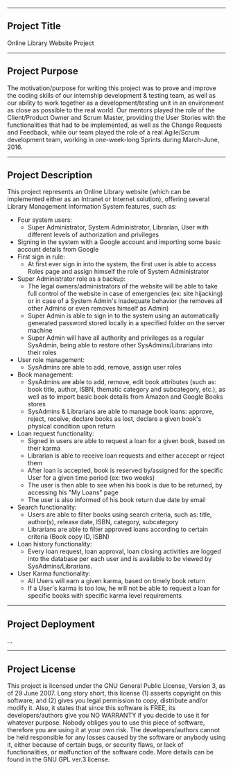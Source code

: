 -------------
Project Title
-------------

Online Library Website Project

---------------
Project Purpose
---------------

The motivation/purpose for writing this project was to prove and improve the coding skills of our internship development & testing team, as well as our ability to work together as a development/testing unit in an environment as close as possible to the real world. Our mentors played the role of the Client/Product Owner and Scrum Master, providing the User Stories with the functionalities that had to be implemented, as well as the Change Requests and Feedback, while our team played the role of a real Agile/Scrum development team, working in one-week-long Sprints during March-June, 2016.

-------------------
Project Description
-------------------

This project represents an Online Library website (which can be implemented either as an Intranet or Internet solution), offering several Library Management Information System features, such as: 

* Four system users:
  - Super Administrator, System Administrator, Librarian, User with different levels of authorization and privileges
* Signing in the system with a Google account and importing some basic account details from Google
* First sign in rule:
  - At first ever sign in into the system, the first user is able to access Roles page and assign himself the role of System Administrator
* Super Administrator role as a backup:
  - The legal owners/administrators of the website will be able to take full control of the website in case of emergencies (ex: site hijacking) or in case of a System Admin's inadequate behavior (he removes all other Admins or even removes himself as Admin)
  - Super Admin is able to sign in to the system using an automatically generated password stored locally in a specified folder on the server machine
  - Super Admin will have all authority and privileges as a regular SysAdmin, being able to restore other SysAdmins/Librarians into their roles
* User role management:
  - SysAdmins are able to add, remove, assign user roles
* Book management:
  - SysAdmins are able to add, remove, edit book attributes (such as: book title, author, ISBN, thematic category and subcategory, etc.), as well as to import basic book details from Amazon and Google Books stores
  - SysAdmins & Librarians are able to manage book loans: approve, reject, receive, declare books as lost, declare a given book's physical condition upon return
* Loan request functionality:
  - Signed in users are able to request a loan for a given book, based on their karma
  - Librarian is able to receive loan requests and either acccept or reject them
  - After loan is accepted, book is reserved by/assigned for the specific User for a given time period (ex: two weeks)
  - The user is then able to see when his book is due to be returned, by accessing his "My Loans" page
  - The user is also informed of his book return due date by email
* Search functionality:
  - Users are able to filter books using search criteria, such as: title, author(s), release date, ISBN, category, subcategory
  - Librarians are able to filter approved loans according to certain criteria (Book copy ID, ISBN)
* Loan history functionality:
  - Every loan request, loan approval, loan closing activities are logged into the database per each user and is available to be viewed by SysAdmins/Librarians.
* User Karma functionality:
  - All Users will earn a given karma, based on timely book return
  - If a User's karma is too low, he will not be able to request a loan for specific books with specific karma level requirements


------------------
Project Deployment
------------------

...

---------------
Project License
---------------

This project is licensed under the GNU General Public License, Version 3, as of 29 June 2007. Long story short, this license (1) asserts copyright on this software, and (2) gives you legal permission to copy, distribute and/or modify it. Also, it states that since this software is FREE, its developers/authors give you NO WARRANTY if you decide to use it for whatever purpose. Nobody obliges you to use this piece of software, therefore you are using it at your own risk. The developers/authors cannot be held responsible for any losses caused by the software or anybody using it, either because of certain bugs, or security flaws, or lack of functionalities, or malfunction of the software code. More details can be found in the GNU GPL ver.3 license.

